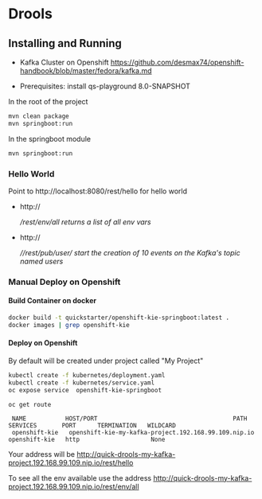 # Drools 

## Installing and Running
- Kafka Cluster on Openshift
https://github.com/desmax74/openshift-handbook/blob/master/fedora/kafka.md

- Prerequisites: install qs-playground 8.0-SNAPSHOT

In the root of the project
```sh
mvn clean package
mvn springboot:run
```
In the springboot module
```sh
mvn springboot:run
```
### Hello World

Point to http://localhost:8080/rest/hello for hello world

- http://<address>/rest/env/all returns a list of all env vars

- http://<address>//rest/pub/user/ start the creation of 10 events on the Kafka's topic named users
### Manual Deploy on Openshift

#### Build Container on docker
```sh
docker build -t quickstarter/openshift-kie-springboot:latest .
docker images | grep openshift-kie
```

#### Deploy on Openshift
By default will be created under project called "My Project"
```sh
kubectl create -f kubernetes/deployment.yaml 
kubectl create -f kubernetes/service.yaml 
oc expose service  openshift-kie-springboot
```

 ```
 oc get route
 
  NAME           HOST/PORT                                      PATH      SERVICES       PORT      TERMINATION   WILDCARD
  openshift-kie   openshift-kie-my-kafka-project.192.168.99.109.nip.io           openshift-kie   http                    None
  ```
  
  Your address will be
  http://quick-drools-my-kafka-project.192.168.99.109.nip.io/rest/hello
  
  To see all the env available use the address
  http://quick-drools-my-kafka-project.192.168.99.109.nip.io/rest/env/all


